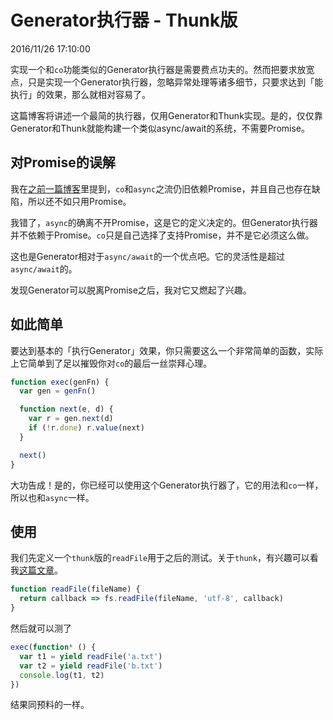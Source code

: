 # Generator执行器 - Thunk版
2016/11/26 17:10:00


实现一个和`co`功能类似的Generator执行器是需要费点功夫的。然而把要求放宽点，只是实现一个Generator执行器，忽略异常处理等诸多细节，只要求达到「能执行」的效果，那么就相对容易了。

这篇博客将讲述一个最简的执行器，仅用Generator和Thunk实现。是的，仅仅靠Generator和Thunk就能构建一个类似async/await的系统，不需要Promise。


## 对Promise的误解

我在[之前一篇博客][MaybePromiseIsEnough]里提到，`co`和`async`之流仍旧依赖Promise，并且自己也存在缺陷，所以还不如只用Promise。

我错了，`async`的确离不开Promise，这是它的定义决定的。但Generator执行器并不依赖于Promise。`co`只是自己选择了支持Promise，并不是它必须这么做。

这也是Generator相对于`async/await`的一个优点吧。它的灵活性是超过`async/await`的。

发现Generator可以脱离Promise之后，我对它又燃起了兴趣。


## 如此简单

要达到基本的「执行Generator」效果，你只需要这么一个非常简单的函数，实际上它简单到了足以摧毁你对`co`的最后一丝崇拜心理。

```js
function exec(genFn) {
  var gen = genFn()

  function next(e, d) {
    var r = gen.next(d)
    if (!r.done) r.value(next)
  }

  next()
}
```

大功告成！是的，你已经可以使用这个Generator执行器了，它的用法和`co`一样，所以也和`async`一样。


## 使用

我们先定义一个`thunk`版的`readFile`用于之后的测试。关于`thunk`，有兴趣可以看我[这篇文章][Thunk]。

```js
function readFile(fileName) {
  return callback => fs.readFile(fileName, 'utf-8', callback)
}
```

然后就可以测了

```js
exec(function* () {
  var t1 = yield readFile('a.txt')
  var t2 = yield readFile('b.txt')
  console.log(t1, t2)
})
```

结果同预料的一样。


[MaybePromiseIsEnough]: /MaybePromiseIsEnough.html
[Thunk]: /Thunk.html
